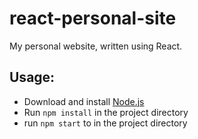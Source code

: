 # react-personal-site

My personal website, written using React.

## Usage:
- Download and install [Node.js](https://nodejs.org/en/download/)
- Run `npm install` in the project directory
- run `npm start` to in the project directory
